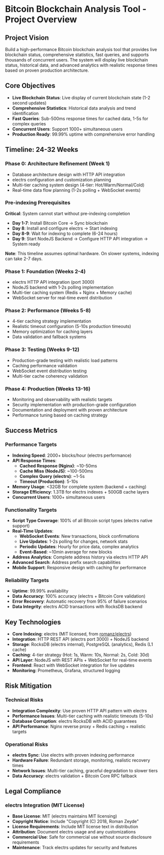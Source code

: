 # Bitcoin Blockchain Analysis Tool - Project Overview

## **Project Vision**

Build a high-performance Bitcoin blockchain analysis tool that provides live blockchain status, comprehensive statistics, fast queries, and supports thousands of concurrent users. The system will display live blockchain status, historical data, and advanced analytics with realistic response times based on proven production architecture.

## **Core Objectives**

- **Live Blockchain Status**: Live display of current blockchain state (1-2 second updates)
- **Comprehensive Statistics**: Historical data analysis and trend identification
- **Fast Queries**: Sub-500ms response times for cached data, 1-5s for complex queries
- **Concurrent Users**: Support 1000+ simultaneous users
- **Production Ready**: 99.99% uptime with comprehensive error handling

## **Timeline: 24-32 Weeks**

### **Phase 0: Architecture Refinement (Week 1)**

- Database architecture design with HTTP API integration
- electrs configuration and customization planning
- Multi-tier caching system design (4-tier: Hot/Warm/Normal/Cold)
- Real-time data flow planning (1-2s polling + WebSocket events)

### **Pre-indexing Prerequisites**

**Critical**: System cannot start without pre-indexing completion

- **Day 1-7**: Install Bitcoin Core → Sync blockchain
- **Day 8**: Install and configure electrs → Start indexing
- **Day 8-9**: Wait for indexing to complete (6-24 hours)
- **Day 9**: Start NodeJS Backend → Configure HTTP API integration → System ready

**Note**: This timeline assumes optimal hardware. On slower systems, indexing can take 2-7 days.

### **Phase 1: Foundation (Weeks 2-4)**

- electrs HTTP API integration (port 3000)
- NodeJS backend with 1-2s polling implementation
- Multi-tier caching system (Redis + Nginx + Memory cache)
- WebSocket server for real-time event distribution

### **Phase 2: Performance (Weeks 5-8)**

- 4-tier caching strategy implementation
- Realistic timeout configuration (5-10s production timeouts)
- Memory optimization for caching layers
- Data validation and fallback systems

### **Phase 3: Testing (Weeks 9-12)**

- Production-grade testing with realistic load patterns
- Caching performance validation
- WebSocket event distribution testing
- Multi-tier cache coherency validation

### **Phase 4: Production (Weeks 13-16)**

- Monitoring and observability with realistic targets
- Security implementation with production-grade configuration
- Documentation and deployment with proven architecture
- Performance tuning based on caching strategy

## **Success Metrics**

### **Performance Targets**

- **Indexing Speed**: 2000+ blocks/hour (electrs performance)
- **API Response Times**:
  - **Cached Response (Nginx)**: ~10-50ms
  - **Cache Miss (NodeJS)**: ~100-500ms
  - **Complex Query (electrs)**: ~1-5s
  - **Timeout (Production)**: 5-10s
- **Memory Usage**: <32GB for complete system (backend + caching)
- **Storage Efficiency**: 1.3TB for electrs indexes + 500GB cache layers
- **Concurrent Users**: 1000+ simultaneous users

### **Functionality Targets**

- **Script Type Coverage**: 100% of all Bitcoin script types (electrs native support)
- **Real-Time Updates**:
  - **WebSocket Events**: New transactions, block confirmations
  - **Live Updates**: 1-2s polling for changes, network stats
  - **Periodic Updates**: Hourly for price data, complex analytics
  - **Event-Based**: ~10min average for new blocks
- **Address Analytics**: Complete address history via electrs HTTP API
- **Advanced Search**: Address prefix search capabilities
- **Mobile Support**: Responsive design with caching for performance

### **Reliability Targets**

- **Uptime**: 99.99% availability
- **Data Accuracy**: 100% accuracy (electrs + Bitcoin Core validation)
- **Error Recovery**: Automatic recovery from 95% of failure scenarios
- **Data Integrity**: electrs ACID transactions with RocksDB backend

## **Key Technologies**

- **Core Indexing**: electrs (MIT licensed, from [romanz/electrs](https://github.com/romanz/electrs))
- **Integration**: HTTP REST API (electrs port 3000) + NodeJS backend
- **Storage**: RocksDB (electrs internal), PostgreSQL (analytics), Redis (L1 cache)
- **Caching**: 4-tier strategy (Hot: 1s, Warm: 10s, Normal: 2s, Cold: 30d)
- **API Layer**: NodeJS with REST APIs + WebSocket for real-time events
- **Frontend**: React with WebSocket integration for live updates
- **Monitoring**: Prometheus, Grafana, structured logging

## **Risk Mitigation**

### **Technical Risks**

- **Integration Complexity**: Use proven HTTP API pattern with electrs
- **Performance Issues**: Multi-tier caching with realistic timeouts (5-10s)
- **Database Corruption**: electrs RocksDB with ACID guarantees
- **API Performance**: Nginx reverse proxy + Redis caching + realistic targets

### **Operational Risks**

- **electrs Sync**: Use electrs with proven indexing performance
- **Hardware Failure**: Redundant storage, monitoring, realistic recovery times
- **Network Issues**: Multi-tier caching, graceful degradation to slower tiers
- **Data Accuracy**: electrs validation + Bitcoin Core RPC fallback

## **Legal Compliance**

### **electrs Integration (MIT License)**

- **Base License**: MIT (electrs maintains MIT licensing)
- **Copyright Notice**: Include "Copyright (C) 2018, Roman Zeyde"
- **License Requirements**: Include MIT license text in distribution
- **Attribution**: Document electrs usage and any customizations
- **Commercial Use**: Safe for commercial use without source disclosure requirements
- **Maintenance**: Track electrs updates for security and features
